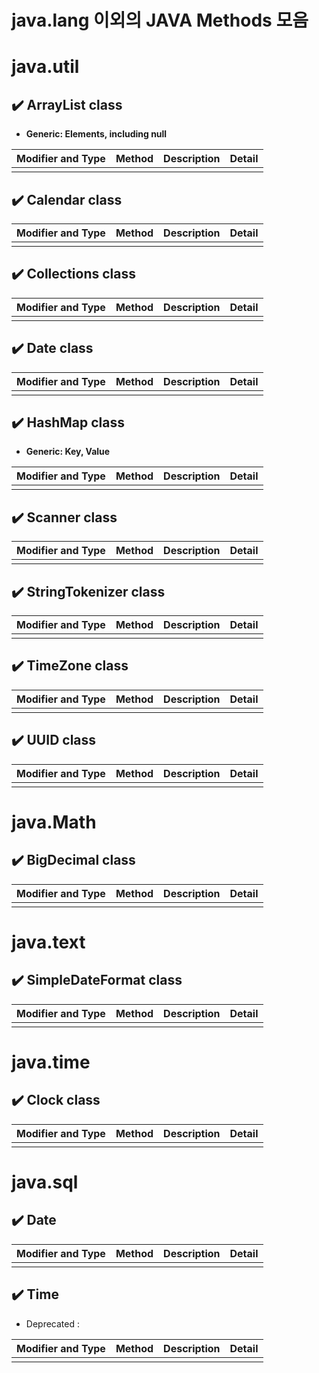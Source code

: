 # java.lang 이외의 JAVA Methods 모음 

# java.util

## ✔️ ArrayList class

- **Generic: Elements, including null**

|Modifier and Type|Method|Description|Detail|
|---|---|---|---|
|||||

## ✔️ Calendar class

|Modifier and Type|Method|Description|Detail|
|---|---|---|---|
|||||

## ✔️ Collections class

|Modifier and Type|Method|Description|Detail|
|---|---|---|---|
|||||

## ✔️ Date class

|Modifier and Type|Method|Description|Detail|
|---|---|---|---|
|||||

## ✔️ HashMap class

- **Generic: Key, Value**

|Modifier and Type|Method|Description|Detail|
|---|---|---|---|
|||||


## ✔️ Scanner class

|Modifier and Type|Method|Description|Detail|
|---|---|---|---|
|||||

## ✔️ StringTokenizer class

|Modifier and Type|Method|Description|Detail|
|---|---|---|---|
|||||


## ✔️ TimeZone class

|Modifier and Type|Method|Description|Detail|
|---|---|---|---|
|||||

## ✔️ UUID class

|Modifier and Type|Method|Description|Detail|
|---|---|---|---|
|||||

# java.Math

## ✔️ BigDecimal class

|Modifier and Type|Method|Description|Detail|
|---|---|---|---|
|||||

# java.text

## ✔️ SimpleDateFormat class

|Modifier and Type|Method|Description|Detail|
|---|---|---|---|
|||||

# java.time

## ✔️ Clock class

|Modifier and Type|Method|Description|Detail|
|---|---|---|---|
|||||

# java.sql

## ✔️ Date

|Modifier and Type|Method|Description|Detail|
|---|---|---|---|
|||||

## ✔️ Time

- Deprecated : 

|Modifier and Type|Method|Description|Detail|
|---|---|---|---|
|||||






